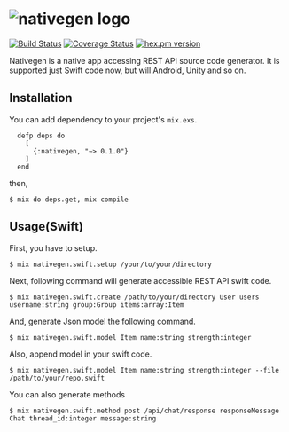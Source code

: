 ![nativegen logo](https://raw.githubusercontent.com/yoavlt/nativegen/master/nativegen.png)
========

[![Build Status](https://travis-ci.org/yoavlt/nativegen.svg)](https://travis-ci.org/yoavlt/nativegen)
[![Coverage Status](https://coveralls.io/repos/yoavlt/nativegen/badge.svg?branch=master&service=github)](https://coveralls.io/github/yoavlt/nativegen?branch=master)
[![hex.pm version](https://img.shields.io/hexpm/v/nativegen.svg)](https://hex.pm/packages/nativegen)

Nativegen is a native app accessing REST API source code generator.
It is supported just Swift code now, but will Android, Unity and so on.

## Installation

You can add dependency to your project's `mix.exs`.

```:elixir
  defp deps do
    [
      {:nativegen, "~> 0.1.0"}
    ]
  end
```

then,

```:sh
$ mix do deps.get, mix compile
```

## Usage(Swift)

First, you have to setup.

```:sh
$ mix nativegen.swift.setup /your/to/your/directory
```

Next, following command will generate accessible REST API swift code.

```sh:
$ mix nativegen.swift.create /path/to/your/directory User users username:string group:Group items:array:Item
```

And, generate Json model the following command.

```sh:
$ mix nativegen.swift.model Item name:string strength:integer
```

Also, append model in your swift code.

```sh:
$ mix nativegen.swift.model Item name:string strength:integer --file /path/to/your/repo.swift
```

You can also generate methods

```sh:
$ mix nativegen.swift.method post /api/chat/response responseMessage Chat thread_id:integer message:string
```

